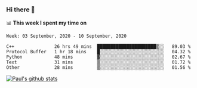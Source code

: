 ### Hi there 👋

📊 **This week I spent my time on**
<!--START_SECTION:waka-->
```text
Week: 03 September, 2020 - 10 September, 2020

C++               26 hrs 49 mins  ██████████████████████▒░░   89.03 % 
Protocol Buffer   1 hr 18 mins    █░░░░░░░░░░░░░░░░░░░░░░░░   04.32 % 
Python            48 mins         ▓░░░░░░░░░░░░░░░░░░░░░░░░   02.67 % 
Text              31 mins         ▒░░░░░░░░░░░░░░░░░░░░░░░░   01.72 % 
Other             28 mins         ▒░░░░░░░░░░░░░░░░░░░░░░░░   01.56 % 
```
<!--END_SECTION:waka-->


[![Paul's github stats](https://github-readme-stats.vercel.app/api?username=mickeyouyou&theme=dracula&show_icons=true)](https://github.com/anuraghazra/github-readme-stats)
